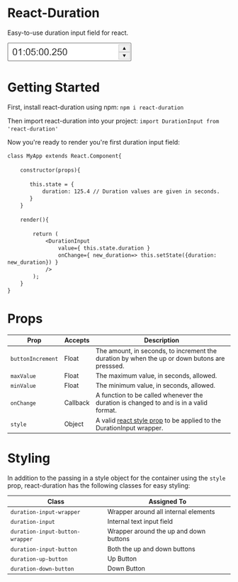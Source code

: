 
# React-Duration

Easy-to-use duration input field for react.

![Image of Yaktocat](https://github.com/cloudtion/react-duration/blob/master/demo.gif)

# Getting Started

First, install react-duration using npm:
`npm i react-duration`


Then import react-duration into your project:
`import DurationInput from 'react-duration'`


Now you're ready to render you're first duration input field:

    class MyApp extends React.Component{
        
        constructor(props){
           
           this.state = {
               duration: 125.4 // Duration values are given in seconds.
           }
        }
        
        render(){
            
            return (    
                <DurationInput
                    value={ this.state.duration }
                    onChange={ new_duration=> this.setState({duration: new_duration}) }
                />
            );
        }
    }

# Props

| Prop | Accepts | Description |
|---|---|---|
| `buttonIncrement`| Float | The amount, in seconds, to increment the duration by when the up or down butons are presssed. |
| `maxValue` | Float | The maximum value, in seconds, allowed.  |
| `minValue` | Float | The minimum value, in seconds, allowed. |
| `onChange` | Callback | A function to be called whenever the duration is changed to and is in a valid format. |
| `style` | Object | A valid [react style prop](https://reactjs.org/docs/dom-elements.html#style) to be applied to the DurationInput wrapper.  |


# Styling

In addition to the passing in a style object for the container using the `style` prop, react-duration has the following classes for easy styling: 

| Class | Assigned To |
|---|---|
| `duration-input-wrapper` | Wrapper around all internal elements |
| `duration-input` | Internal text input field|
| `duration-input-button-wrapper` | Wrapper around the up and down buttons |
| `duration-input-button` | Both the up and down buttons |
| `duration-up-button` | Up Button |
| `duration-down-button` | Down Button |
